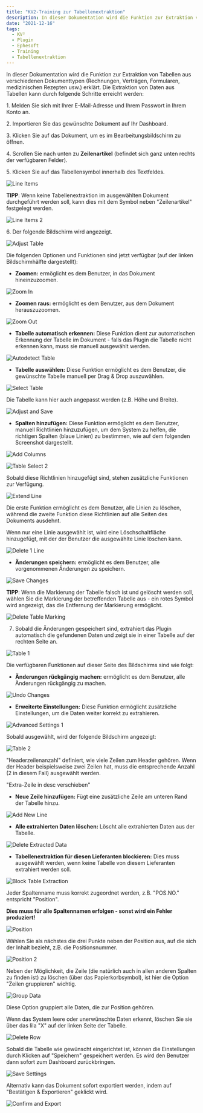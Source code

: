 ```yaml
---
title: "KV2-Training zur Tabellenextraktion"
description: In dieser Dokumentation wird die Funktion zur Extraktion von Tabellen aus verschiedenen Dokumenttypen (Rechnungen, Verträgen, Formularen, medizinischen Rezepten usw.) erklärt.
date: "2021-12-16"
tags:
  - KV²
  - Plugin
  - Ephesoft
  - Training
  - Tabellenextraktion
---
```


In dieser Dokumentation wird die Funktion zur Extraktion von Tabellen aus verschiedenen Dokumenttypen (Rechnungen, Verträgen, Formularen, medizinischen Rezepten usw.) erklärt. Die Extraktion von Daten aus Tabellen kann durch folgende Schritte erreicht werden:

1\. Melden Sie sich mit Ihrer E-Mail-Adresse und Ihrem Passwort in Ihrem Konto an.

2\. Importieren Sie das gewünschte Dokument auf Ihr Dashboard.

3\. Klicken Sie auf das Dokument, um es im Bearbeitungsbildschirm zu öffnen.

4\. Scrollen Sie nach unten zu **Zeilenartikel** (befindet sich ganz unten rechts der verfügbaren Felder).

5\. Klicken Sie auf das Tabellensymbol innerhalb des Textfeldes.

![Line Items](/_images/docbits/Line-Items-1-1024x194.png "Line Items")

**TIPP**: Wenn keine Tabellenextraktion im ausgewählten Dokument durchgeführt werden soll, kann dies mit dem Symbol neben "Zeilenartikel" festgelegt werden.

![Line Items 2](/_images/docbits/Line-Items-2.png "Line Items 2")

6\. Der folgende Bildschirm wird angezeigt.

![Adjust Table](/_images/docbits/TE_Adjust-table-1024x548.png "Adjust Table")

Die folgenden Optionen und Funktionen sind jetzt verfügbar (auf der linken Bildschirmhälfte dargestellt):

- **Zoomen:** ermöglicht es dem Benutzer, in das Dokument hineinzuzoomen.

![Zoom In](/_images/docbits/zoom-in.png "Zoom In")

- **Zoomen raus:** ermöglicht es dem Benutzer, aus dem Dokument herauszuzoomen.

![Zoom Out](/_images/docbits/zoom-out.png "Zoom Out")

- **Tabelle automatisch erkennen:** Diese Funktion dient zur automatischen Erkennung der Tabelle im Dokument - falls das Plugin die Tabelle nicht erkennen kann, muss sie manuell ausgewählt werden.

![Autodetect Table](/_images/docbits/autodetect-table.png "Autodetect Table")

- **Tabelle auswählen:** Diese Funktion ermöglicht es dem Benutzer, die gewünschte Tabelle manuell per Drag & Drop auszuwählen.

![Select Table](/_images/docbits/edit-table.png "Select Table")

Die Tabelle kann hier auch angepasst werden (z.B. Höhe und Breite).

![Adjust and Save](/_images/docbits/TE_adjust-table-and-save-1024x549.png "Adjust and Save")

- **Spalten hinzufügen:** Diese Funktion ermöglicht es dem Benutzer, manuell Richtlinien hinzuzufügen, um dem System zu helfen, die richtigen Spalten (blaue Linien) zu bestimmen, wie auf dem folgenden Screenshot dargestellt.

![Add Columns](/_images/docbits/add-line.png "Add Columns")

![Table Select 2](/_images/docbits/Table-select-2.png "Table Select 2")

Sobald diese Richtlinien hinzugefügt sind, stehen zusätzliche Funktionen zur Verfügung.

![Extend Line](/_images/docbits/exend-line.png "Extend Line")

Die erste Funktion ermöglicht es dem Benutzer, alle Linien zu löschen, während die zweite Funktion diese Richtlinien auf alle Seiten des Dokuments ausdehnt.

Wenn nur eine Linie ausgewählt ist, wird eine Löschschaltfläche hinzugefügt, mit der der Benutzer die ausgewählte Linie löschen kann.

![Delete 1 Line](/_images/docbits/delete-1-line.png "Delete 1 Line")

- **Änderungen speichern:** ermöglicht es dem Benutzer, alle vorgenommenen Änderungen zu speichern.

![Save Changes](/_images/docbits/save.png "Save Changes")

**TIPP**: Wenn die Markierung der Tabelle falsch ist und gelöscht werden soll, wählen Sie die Markierung der betreffenden Tabelle aus - ein rotes Symbol wird angezeigt, das die Entfernung der Markierung ermöglicht.

![Delete Table Marking](/_images/docbits/Bildschirmfoto-2021-12-16-um-14.53.08-1024x307.png "Delete Table Marking")

7) Sobald die Änderungen gespeichert sind, extrahiert das Plugin automatisch die gefundenen Daten und zeigt sie in einer Tabelle auf der rechten Seite an.

![Table 1](/_images/docbits/Table-1-1.png "Table 1")

Die verfügbaren Funktionen auf dieser Seite des Bildschirms sind wie folgt:

- **Änderungen rückgängig machen:** ermöglicht es dem Benutzer, alle Änderungen rückgängig zu machen.

![Undo Changes](/_images/docbits/undo.png "Undo Changes")

- **Erweiterte Einstellungen:** Diese Funktion ermöglicht zusätzliche Einstellungen, um die Daten weiter korrekt zu extrahieren.

![Advanced Settings 1](/_images/docbits/advanced-settings-1.png "Advanced Settings 1")

Sobald ausgewählt, wird der folgende Bildschirm angezeigt:

![Table 2](/_images/docbits/Table-2-1.png "Table 2")

"Headerzeilenanzahl" definiert, wie viele Zeilen zum Header gehören. Wenn der Header beispielsweise zwei Zeilen hat, muss die entsprechende Anzahl (2 in diesem Fall) ausgewählt werden.

"Extra-Zeile in desc verschieben"

- **Neue Zeile hinzufügen:** Fügt eine zusätzliche Zeile am unteren Rand der Tabelle hinzu.

![Add New Line](/_images/docbits/add-new-line.png "Add New Line")

- **Alle extrahierten Daten löschen:** Löscht alle extrahierten Daten aus der Tabelle.

![Delete Extracted Data](/_images/docbits/delete-extr.-data.png "Delete Extracted Data")

- **Tabellenextraktion für diesen Lieferanten blockieren:** Dies muss ausgewählt werden, wenn keine Tabelle von diesem Lieferanten extrahiert werden soll.

![Block Table Extraction](/_images/docbits/blox-table-ex.png "Block Table Extraction")

Jeder Spaltenname muss korrekt zugeordnet werden, z.B. "POS.NO." entspricht "Position".

**Dies muss für alle Spaltennamen erfolgen - sonst wird ein Fehler produziert!**

![Position](/_images/docbits/position-1024x590.png "Position")

Wählen Sie als nächstes die drei Punkte neben der Position aus, auf die sich der Inhalt bezieht, z.B. die Positionsnummer.

![Position 2](/_images/docbits/position-2.png "Position 2")

Neben der Möglichkeit, die Zeile (die natürlich auch in allen anderen Spalten zu finden ist) zu löschen (über das Papierkorbsymbol), ist hier die Option "Zeilen gruppieren" wichtig.

![Group Data](/_images/docbits/group-data-1024x495.png "Group Data")

Diese Option gruppiert alle Daten, die zur Position gehören.

Wenn das System leere oder unerwünschte Daten erkennt, löschen Sie sie über das lila "X" auf der linken Seite der Tabelle.

![Delete Row](/_images/docbits/delete-row.png "Delete Row")

Sobald die Tabelle wie gewünscht eingerichtet ist, können die Einstellungen durch Klicken auf "Speichern" gespeichert werden. Es wird den Benutzer dann sofort zum Dashboard zurückbringen.

![Save Settings](/_images/docbits/Bildschirmfoto-2021-12-16-um-14.41.25-1024x92.png "Save Settings")

Alternativ kann das Dokument sofort exportiert werden, indem auf "Bestätigen & Exportieren" geklickt wird.

![Confirm and Export](/_images/docbits/Bildschirmfoto-2021-12-16-um-14.41.30-1024x83.png "Confirm and Export")